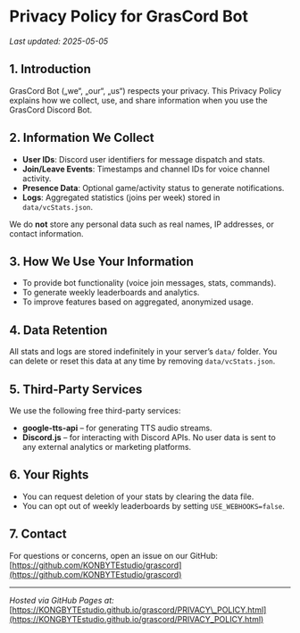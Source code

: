 # Privacy Policy for GrasCord Bot

*Last updated: 2025-05-05*

## 1. Introduction

GrasCord Bot („we“, „our“, „us“) respects your privacy. This Privacy Policy explains how we collect, use, and share information when you use the GrasCord Discord Bot.

## 2. Information We Collect

* **User IDs**: Discord user identifiers for message dispatch and stats.
* **Join/Leave Events**: Timestamps and channel IDs for voice channel activity.
* **Presence Data**: Optional game/activity status to generate notifications.
* **Logs**: Aggregated statistics (joins per week) stored in `data/vcStats.json`.

We do **not** store any personal data such as real names, IP addresses, or contact information.

## 3. How We Use Your Information

* To provide bot functionality (voice join messages, stats, commands).
* To generate weekly leaderboards and analytics.
* To improve features based on aggregated, anonymized usage.

## 4. Data Retention

All stats and logs are stored indefinitely in your server’s `data/` folder. You can delete or reset this data at any time by removing `data/vcStats.json`.

## 5. Third-Party Services

We use the following free third-party services:

* **google-tts-api** – for generating TTS audio streams.
* **Discord.js** – for interacting with Discord APIs.
  No user data is sent to any external analytics or marketing platforms.

## 6. Your Rights

* You can request deletion of your stats by clearing the data file.
* You can opt out of weekly leaderboards by setting `USE_WEBHOOKS=false`.

## 7. Contact

For questions or concerns, open an issue on our GitHub: [https://github.com/KONBYTEstudio/grascord](https://github.com/KONBYTEstudio/grascord)

---

*Hosted via GitHub Pages at:* [https://KONGBYTEstudio.github.io/grascord/PRIVACY\_POLICY.html](https://KONGBYTEstudio.github.io/grascord/PRIVACY_POLICY.html)
